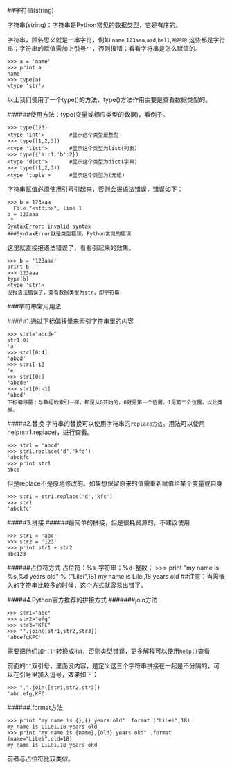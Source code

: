##字符串(string)

字符串(string)：字符串是Python常见的数据类型，它是有序的。

字符串，顾名思义就是一串字符，例如 `name`,`123aaa`,`asd`,`hell`,`哈哈哈` 这些都是字符串；字符串的赋值需加上引号`''`，否则报错；看看字符串是怎么赋值的。

    >>> a = 'name'
    >>> print a
    name
    >>> type(a)
    <type 'str'>

以上我们使用了一个type()的方法，type()方法作用主要是查看数据类型的。

######使用方法：type(变量或相应类型的数据)，看例子。

    >>> type(123)
    <type 'int'>		#显示这个类型是整型
    >>> type([1,2,3])
    <type 'list'>		#显示这个类型为list(列表)
    >>> type({'a':1,'b':2})
    <type 'dict'>		#显示这个类型为dict(字典)
    >>> type((1,2,3))
    <type 'tuple'>		#显示这个类型为(元组)

字符串赋值必须使用引号引起来，否则会报语法错误，错误如下：

    >>> b = 123aaa
      File "<stdin>", line 1
    b = 123aaa
     ^
    SyntaxError: invalid syntax
	###SyntaxError就是类型错误，Python常见的错误

这里就直接报语法错误了，看看引起来的效果。

    >>> b = '123aaa'
    print b
    >>> 123aaa
    type(b)
    <type 'str'>
	没报语法错误了，查看数据类型为str，即字符串

###字符串常用用法

#####1.通过下标偏移量来索引字符串里的内容

    >>> str1="abcde"
    str1[0]
    'a'
    >>> str1[0:4]
    'abcd'
    >>> str1[-1]
    'e'
    >>> str1[0:]
    'abcde'
    >>> str1[0:-1]
    'abcd'
	下标偏移量：与数组的索引一样，都是从0开始的，0就是第一个位置，1是第二个位置，以此类推。

#####2.替换
字符串的替换可以使用字符串的`replace方法`。用法可以使用 help(str1.replace)，进行查看。


    >>> str1 = 'abcd'
	>>> str1.replace('d','kfc')
	'abckfc'
	>>> print str1
	abcd

但是replace不是原地修改的。如果想保留原来的值需重新赋值给某个变量或自身

    >>> str1 = str1.replace('d','kfc')
	>>> str1
	'abckfc'

#####3.拼接
######最简单的拼接，但是很耗资源的，不建议使用

    >>> str1 = 'abc'
	>>> str2 = '123'
	>>> print str1 + str2
	abc123

######占位符方式
    占位符：%s-字符串；%d-整数；
    >>> print "my name is %s,%d years old" % ("Lilei",18)
    my name is Lilei,18 years old
	##注意：当需嵌入的字符串比较多的时候，这个方式就容易出错了。

#####4.Python官方推荐的拼接方式
#######join方法

    >>> str1="abc"
	>>> str2="efg"
	>>> str3="KFC"
	>>> "".join([str1,str2,str3])
	'abcefgKFC'

需要把他们加`"[]"`转换成list，否则类型错误，更多解释可以使用`help()`查看

前面的`""`双引号，里面没内容，是定义这三个字符串拼接在一起是不分隔的，可以在引号里加入逗号，效果如下：

    >>> ",".join([str1,str2,str3])
    'abc,efg,KFC'

######.format方法


    >>> print "my name is {},{} years old" .format ("LiLei",18)
	my name is LiLei,18 years old
	>>> print "my name is {name},{old} years okd" .format (name="LiLei",old=18)
	my name is LiLei,18 years okd

前者与占位符比较类似。